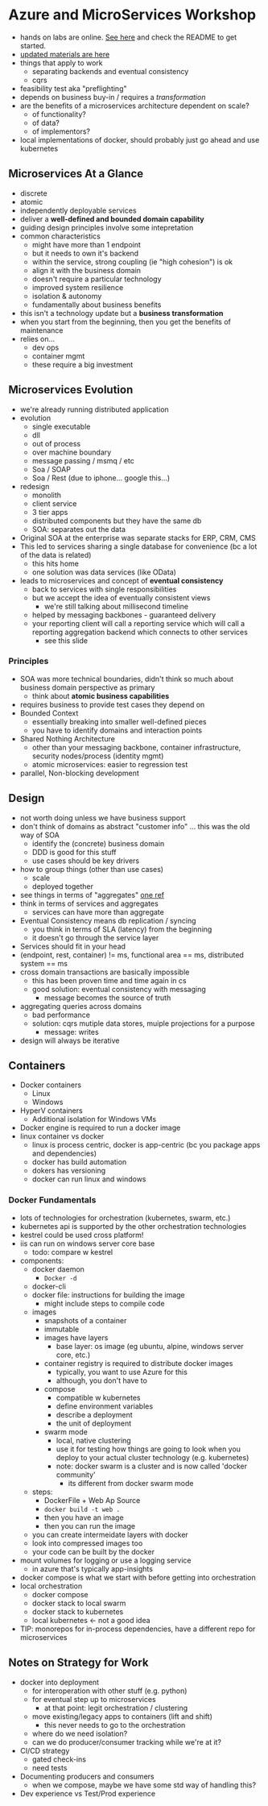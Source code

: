 Azure and MicroServices Workshop
========================

- hands on labs are online.  [See here](https://github.com/michelebusta/MicroserviceWorkshops) and check the README to get started.
- [updated materials are here](bit.ly/2E7DfXn)
- things that apply to work
  - separating backends and eventual consistency
  - cqrs
- feasibility test aka "preflighting"
- depends on business buy-in / requires a *transformation*
- are the benefits of a microservices architecture dependent on scale?
  - of functionality?
  - of data?
  - of implementors?
- local implementations of docker, should probably just go ahead and use kubernetes


## Microservices At a Glance
- discrete
- atomic
- independently deployable services
- deliver a **well-defined and bounded domain capability**
- guiding design principles involve some intepretation
- common characteristics
  - might have more than 1 endpoint
  - but it needs to own it's backend
  - within the service, strong coupling (ie "high cohesion") is ok
  - align it with the business domain
  - doesn't require a particular technology
  - improved system resilience
  - isolation & autonomy
  - fundamentally about business benefits
- this isn't a technology update but a **business transformation**
- when you start from the beginning, then you get the benefits of maintenance
- relies on... 
  - dev ops
  - container mgmt
  - these require a big investment

## Microservices Evolution
- we're already running distributed application
- evolution
  - single executable
  - dll
  - out of process
  - over machine boundary
  - message passing / msmq / etc
  - Soa / SOAP
  - Soa / Rest (due to iphone... google this...)
- redesign
  - monolith
  - client service
  - 3 tier apps
  - distributed components but they have the same db
  - SOA: separates out the data 
- Original SOA at the enterprise was separate stacks for ERP, CRM, CMS
- This led to services sharing a single database for convenience (bc a lot of the data is related)
  - this hits home
  - one solution was data services (like OData)
- leads to microservices and concept of **eventual consistency**
  - back to services with single responsibilities
  - but we accept the idea of eventually consistent views
    - we're still talking about millisecond timeline
  - helped by messaging backbones - guaranteed delivery  
  - your reporting client will call a reporting service which will call a reporting aggregation backend which connects to other services
    - see this slide

### Principles
- SOA was more technical boundaries, didn't think so much about business domain perspective as primary
  - think about **atomic business capabilities**
- requires business to provide test cases they depend on
- Bounded Context
  - essentially breaking into smaller well-defined pieces
  - you have to identify domains and interaction points
- Shared Nothing Architecture
  - other than your messaging backbone, container infrastructure, security nodes/process (identity mgmt)
  - atomic microservices: easier to regression test
- parallel, Non-blocking development

## Design
- not worth doing unless we have business support
- don't think of domains as abstract "customer info" ... this was the old way of SOA
  - identify the (concrete) business domain
  - DDD is good for this stuff
  - use cases should be key drivers
- how to group things (other than use cases)
  - scale
  - deployed together
- see things in terms of "aggregates" [one ref](https://martinfowler.com/bliki/DDD_Aggregate.html)
- think in terms of services and aggregates
  - services can have more than aggregate
- Eventual Consistency means db replication / syncing
  - you think in terms of SLA (latency) from the beginning
  - it doesn't go through the service layer
- Services should fit in your head
- (endpoint, rest, container) != ms, functional area == ms, distributed system == ms
- cross domain transactions are basically impossible
  - this has been proven time and time again in cs
  - good solution: eventual consistency with messaging 
    - message becomes the source of truth
- aggregating queries across domains
  - bad performance
  - solution: cqrs mutiple data stores, muiple projections for a purpose
    - message: writes
- design will always be iterative

## Containers
- Docker containers
  - Linux
  - Windows
- HyperV containers
  - Additional isolation for Windows VMs
- Docker engine is required to run a docker image
- linux container vs docker
  - linux is process centric, docker is app-centric (bc you package apps and dependencies)
  - docker has build automation
  - dokers has versioning
  - docker can run linux and windows

### Docker Fundamentals
- lots of technologies for orchestration (kubernetes, swarm, etc.)
- kubernetes api is supported by the other orchestration technologies
- kestrel could be used cross platform!
- iis can run on windows server core base
  - todo: compare w kestrel
- components:
  - docker daemon
    - `Docker -d`
  - docker-cli
  - docker file: instructions for building the image
    - might include steps to compile code
  - images
    - snapshots of a container
    - immutable
    - images have layers
      - base layer: os image (eg ubuntu, alpine, windows server core, etc.)
    - container registry is required to distribute docker images
      - typically, you want to use Azure for this
      - although, you don't have to
    - compose
      - compatible w kubernetes
      - define environment variables
      - describe a deployment
      - the unit of deployment
    - swarm mode
      - local, native clustering 
      - use it for testing how things are going to look when you deploy to your actual cluster technology (e.g. kubernetes)
      - note: docker swarm is a cluster and is now called 'docker community'
        - its different from docker swarm mode
  - steps:
    - DockerFile + Web Ap Source
    - `docker build -t web .`
    - then you have an image
    - then you can run the image
  - you can create intermeidate layers with docker
  - look into compressed images too
  - your code can be built by the docker
- mount volumes for logging or use a logging service
  - in azure that's typically app-insights
- docker compose is what we start with before getting into orchestration
- local orchestration
  - docker compose
  - docker stack to local swarm
  - docker stack to kubernetes
  - local kubernetes <- not a good idea
- TIP: monorepos for in-process dependencies, have a different repo for microservices

## Notes on Strategy for Work
- docker into deployment
  - for interoperation with other stuff (e.g. python)
  - for eventual step up to microservices
    - at that point: legit orchestration / clustering
  - move existing/legacy apps to containers (lift and shift)
    - this never needs to go to the orchestration
  - where do we need isolation?
  - can we do producer/consumer tracking while we're at it?
- CI/CD strategy
  - gated check-ins
  - need tests
- Documenting producers and consumers
  - when we compose, maybe we have some std way of handling this?
- Dev experience vs Test/Prod experience


